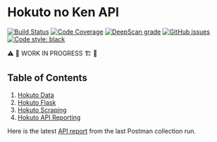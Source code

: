 # Hokuto no Ken API

[![Build Status](https://travis-ci.org/jackdbd/hokuto-no-ken-api.svg?branch=master)](https://travis-ci.org/jackdbd/hokuto-no-ken-api) [![Code Coverage](https://codecov.io/gh/jackdbd/hokuto-no-ken-api/coverage.svg)](https://codecov.io/gh/jackdbd/hokuto-no-ken-api) [![DeepScan grade](https://deepscan.io/api/teams/3517/projects/8277/branches/95709/badge/grade.svg)](https://deepscan.io/dashboard#view=project&tid=3517&pid=8277&bid=95709) [![GitHub issues](https://img.shields.io/github/issues/jackdbd/hokuto-no-ken-api.svg)](https://github.com/jackdbd/hokuto-no-ken-api/issues/) [![Code style: black](https://img.shields.io/badge/code%20style-black-000000.svg)](https://github.com/ambv/black)

:warning: :construction_worker: WORK IN PROGRESS :building_construction: :construction:

## Table of Contents

1. [Hokuto Data](https://github.com/jackdbd/hokuto-no-ken-api/tree/master/hokuto_data)
2. [Hokuto Flask](https://github.com/jackdbd/hokuto-no-ken-api/tree/master/hokuto_flask)
3. [Hokuto Scraping](https://github.com/jackdbd/hokuto-no-ken-api/tree/master/hokuto_scraping)
4. [Hokuto API Reporting](https://github.com/jackdbd/hokuto-no-ken-api/tree/master/hokuto_api_reporting)

Here is the latest [API report](https://hokuto-no-ken-api-report.surge.sh/) from the last Postman collection run.
